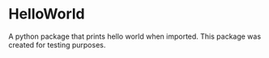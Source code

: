 # HelloWorld
A python package that prints hello world when imported.
This package was created for testing purposes.
